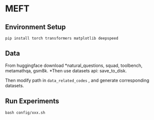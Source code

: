 # MEFT

## Environment Setup

```shell
pip install torch transformers matplotlib deepspeed
```

## Data

From huggingface download *natural\_questions, squad, toolbench, metamathqa, gsm8k. *Then use datasets api: save\_to\_disk.

Then modify path in `data_related_codes` , and generate corresponding datasets.

## Run Experiments

```shell
bash config/xxx.sh
```

